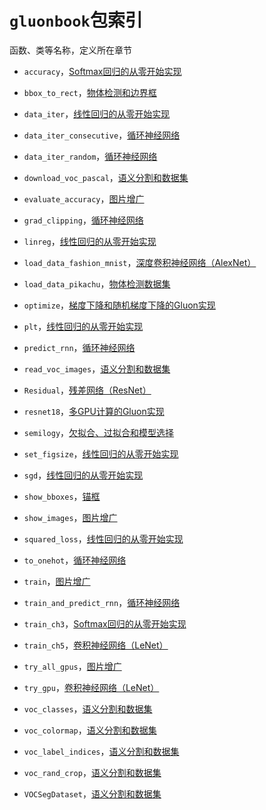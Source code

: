 # `gluonbook`包索引


函数、类等名称，定义所在章节


* `accuracy`，[Softmax回归的从零开始实现](../chapter_deep-learning-basics/softmax-regression-scratch.md)

* `bbox_to_rect`，[物体检测和边界框](../chapter_computer-vision/bounding-box.md)

* `data_iter`，[线性回归的从零开始实现](../chapter_deep-learning-basics/linear-regression-scratch.md)

* `data_iter_consecutive`，[循环神经网络](../chapter_recurrent-neural-networks/rnn.md)

* `data_iter_random`，[循环神经网络](../chapter_recurrent-neural-networks/rnn.md)

* `download_voc_pascal`，[语义分割和数据集](../chapter_computer-vision/semantic-segmentation-and-dataset.md)

* `evaluate_accuracy`，[图片增广](../chapter_computer-vision/image-augmentation.md)

* `grad_clipping`，[循环神经网络](../chapter_recurrent-neural-networks/rnn.md)

* `linreg`，[线性回归的从零开始实现](../chapter_deep-learning-basics/linear-regression-scratch.md)

* `load_data_fashion_mnist`，[深度卷积神经网络（AlexNet）](../chapter_convolutional-neural-networks/alexnet.md)

* `load_data_pikachu`，[物体检测数据集](../chapter_computer-vision/object-detection-dataset.md)

* `optimize`，[梯度下降和随机梯度下降的Gluon实现](../chapter_optimization/gd-sgd-gluon.md)

* `plt`，[线性回归的从零开始实现](../chapter_deep-learning-basics/linear-regression-scratch.md)

* `predict_rnn`，[循环神经网络](../chapter_recurrent-neural-networks/rnn.md)

* `read_voc_images`，[语义分割和数据集](../chapter_computer-vision/semantic-segmentation-and-dataset.md)

* `Residual`，[残差网络（ResNet）](../chapter_convolutional-neural-networks/resnet.md)

* `resnet18`，[多GPU计算的Gluon实现](../chapter_computational-performance/multiple-gpus-gluon.md)

* `semilogy`，[欠拟合、过拟合和模型选择](../chapter_deep-learning-basics/underfit-overfit.md)

* `set_figsize`，[线性回归的从零开始实现](../chapter_deep-learning-basics/linear-regression-scratch.md)

* `sgd`，[线性回归的从零开始实现](../chapter_deep-learning-basics/linear-regression-scratch.md)

* `show_bboxes`，[锚框](../chapter_computer-vision/anchor.md)

* `show_images`，[图片增广](../chapter_computer-vision/image-augmentation.md)

* `squared_loss`，[线性回归的从零开始实现](../chapter_deep-learning-basics/linear-regression-scratch.md)

* `to_onehot`，[循环神经网络](../chapter_recurrent-neural-networks/rnn.md)

* `train`，[图片增广](../chapter_computer-vision/image-augmentation.md)

* `train_and_predict_rnn`，[循环神经网络](../chapter_recurrent-neural-networks/rnn.md)

* `train_ch3`，[Softmax回归的从零开始实现](../chapter_deep-learning-basics/softmax-regression-scratch.md)

* `train_ch5`，[卷积神经网络（LeNet）](../chapter_convolutional-neural-networks/lenet.md)

* `try_all_gpus`，[图片增广](../chapter_computer-vision/image-augmentation.md)

* `try_gpu`，[卷积神经网络（LeNet）](../chapter_convolutional-neural-networks/lenet.md)

* `voc_classes`，[语义分割和数据集](../chapter_computer-vision/semantic-segmentation-and-dataset.md)

* `voc_colormap`，[语义分割和数据集](../chapter_computer-vision/semantic-segmentation-and-dataset.md)

* `voc_label_indices`，[语义分割和数据集](../chapter_computer-vision/semantic-segmentation-and-dataset.md)

* `voc_rand_crop`，[语义分割和数据集](../chapter_computer-vision/semantic-segmentation-and-dataset.md)

* `VOCSegDataset`，[语义分割和数据集](../chapter_computer-vision/semantic-segmentation-and-dataset.md)
